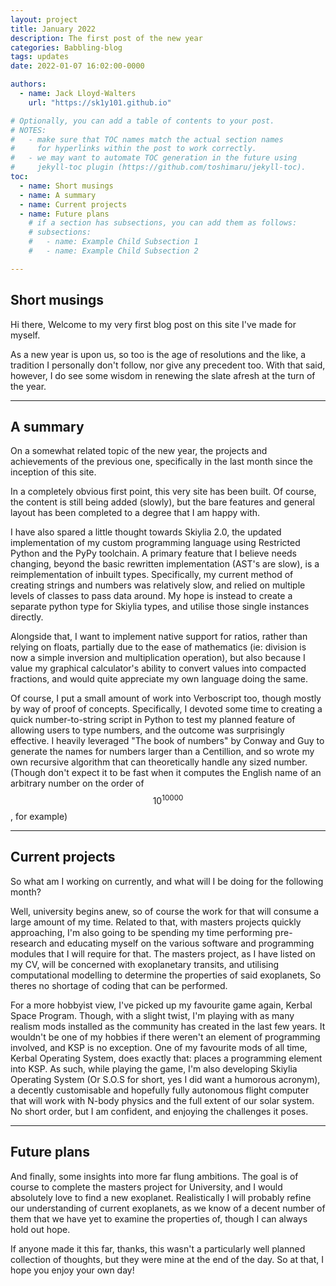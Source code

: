 ```yaml
---
layout: project
title: January 2022
description: The first post of the new year
categories: Babbling-blog
tags: updates
date: 2022-01-07 16:02:00-0000

authors:
  - name: Jack Lloyd-Walters
    url: "https://sk1y101.github.io"

# Optionally, you can add a table of contents to your post.
# NOTES:
#   - make sure that TOC names match the actual section names
#     for hyperlinks within the post to work correctly.
#   - we may want to automate TOC generation in the future using
#     jekyll-toc plugin (https://github.com/toshimaru/jekyll-toc).
toc:
  - name: Short musings
  - name: A summary
  - name: Current projects
  - name: Future plans
    # if a section has subsections, you can add them as follows:
    # subsections:
    #   - name: Example Child Subsection 1
    #   - name: Example Child Subsection 2

---
```


## Short musings

Hi there, Welcome to my very first blog post on this site I've made for myself.

As a new year is upon us, so too is the age of resolutions and the like, a tradition I personally don't follow, nor give any precedent too.
With that said, however, I do see some wisdom in renewing the slate afresh at the turn of the year.

***

## A summary

On a somewhat related topic of the new year, the projects and achievements of the previous one, specifically in the last month since the inception of this site.

In a completely obvious first point, this very site has been built. Of course, the content is still being added (slowly), but the bare features and general layout has been completed to a degree that I am happy with.

I have also spared a little thought towards Skiylia 2.0, the updated implementation of my custom programming language using Restricted Python and the PyPy toolchain. A primary feature that I believe needs changing, beyond the basic rewritten implementation (AST's are slow), is a reimplementation of inbuilt types. Specifically, my current method of creating strings and numbers was relatively slow, and relied on multiple levels of classes to pass data around. My hope is instead to create a separate python type for Skiylia types, and utilise those single instances directly.

Alongside that, I want to implement native support for ratios, rather than relying on floats, partially due to the ease of mathematics (ie: division is now a simple inversion and multiplication operation), but also because I value my graphical calculator's ability to convert values into compacted fractions, and would quite appreciate my own language doing the same.

Of course, I put a small amount of work into Verboscript too, though mostly by way of proof of concepts. Specifically, I devoted some time to creating a quick number-to-string script in Python to test my planned feature of allowing users to type numbers, and the outcome was surprisingly effective. I heavily leveraged "The book of numbers" by Conway and Guy to generate the names for numbers larger than a Centillion, and so wrote my own recursive algorithm that can theoretically handle any sized number. (Though don't expect it to be fast when it computes the English name of an arbitrary number on the order of $$ 10 ^ 10000 $$, for example)

***

## Current projects

So what am I working on currently, and what will I be doing for the following month?

Well, university begins anew, so of course the work for that will consume a large amount of my time. Related to that, with masters projects quickly approaching, I'm also going to be spending my time performing pre-research and educating myself on the various software and programming modules that I will require for that. The masters project, as I have listed on my CV, will be concerned with exoplanetary transits, and utilising computational modelling to determine the properties of said exoplanets, So theres no shortage of coding that can be performed.

For a more hobbyist view, I've picked up my favourite game again, Kerbal Space Program. Though, with a slight twist, I'm playing with as many realism mods installed as the community has created in the last few years.
It wouldn't be one of my hobbies if there weren't an element of programming involved, and KSP is no exception. One of my favourite mods of all time, Kerbal Operating System, does exactly that: places a programming element into KSP. As such, while playing the game, I'm also developing Skiylia Operating System (Or S.O.S for short, yes I did want a humorous acronym), a decently customisable and hopefully fully autonomous flight computer that will work with N-body physics and the full extent of our solar system. No short order, but I am confident, and enjoying the challenges it poses.

***

## Future plans

And finally, some insights into more far flung ambitions. The goal is of course to complete the masters project for University, and I would absolutely love to find a new exoplanet. Realistically I will probably refine our understanding of current exoplanets, as we know of a decent number of them that we have yet to examine the properties of, though I can always hold out hope.

If anyone made it this far, thanks, this wasn't a particularly well planned collection of thoughts, but they were mine at the end of the day.
So at that, I hope you enjoy your own day!
